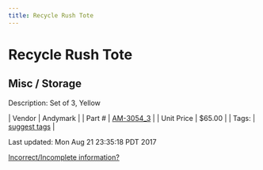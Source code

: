 ```yaml
---
title: Recycle Rush Tote
---
```


# Recycle Rush Tote
## Misc / Storage
Description: 	Set of 3, Yellow 

| Vendor | Andymark | 
| Part # | [AM-3054_3](http://www.andymark.com/FRC-2015-p/am-3054_3.htm) | 
| Unit Price | $65.00 | 
| Tags: | [suggest tags](https://docs.google.com/forms/d/e/1FAIpQLSeWyY8v3RgOty-MyWmh9U0iivNYN_molChYyS-0U-o-kOAv_g/viewform) | 

Last updated: Mon Aug 21 23:35:18 PDT 2017

 [Incorrect/Incomplete information?](https://docs.google.com/forms/d/e/1FAIpQLSeWyY8v3RgOty-MyWmh9U0iivNYN_molChYyS-0U-o-kOAv_g/viewform)